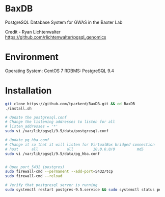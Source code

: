 # BaxDB
PostgreSQL Database System for GWAS in the Baxter Lab

Credit - Ryan Lichtenwalter https://github.com/rlichtenwalter/pgsql_genomics

# Environment
Operating System: CentOS 7
RDBMS: PostgreSQL 9.4

# Installation
```bash
git clone https://github.com/tparkerd/BaxDB.git && cd BaxDB
./install.sh

# Update the postgresql.conf
# Change the listening addresses to listen for all
# listen_addresses = '*'
sudo vi /var/lib/pgsql/9.5/data/postgresql.conf

# Update pg_hba.conf
# Change it so that it will listen for VirtualBox bridged connection
# host      all             all         10.0.0.0/0          md5
sudo vi /var/lib/pgsql/9.5/data/pg_hba.conf


# Open port 5432 (postgres)
sudo firewall-cmd --permanent --add-port=5432/tcp
sudo firewall-cmd --reload

# Verify that postgresql server is running
sudo systemctl restart postgres-9.5.service && sudo systemctl status postgresql-9.5.service


```